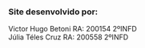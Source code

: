 ### Site desenvolvido por:
Victor Hugo Betoni  RA: 200154 2ºINFD\
Júlia Téles Cruz RA: 200558 2ºINFD
